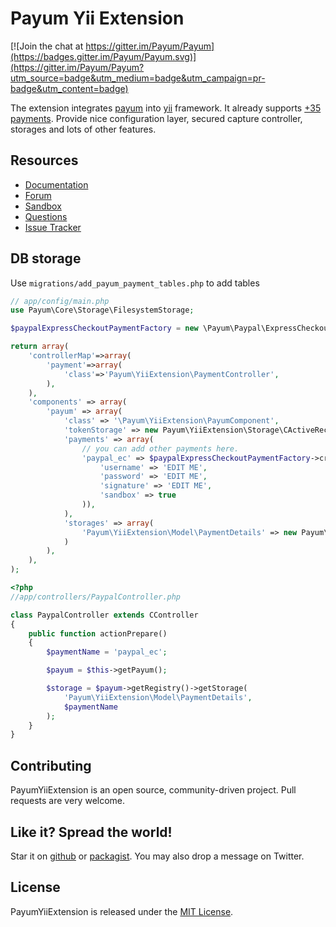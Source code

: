 # Payum Yii Extension

[![Join the chat at https://gitter.im/Payum/Payum](https://badges.gitter.im/Payum/Payum.svg)](https://gitter.im/Payum/Payum?utm_source=badge&utm_medium=badge&utm_campaign=pr-badge&utm_content=badge)

The extension integrates [payum](http://payum.org/doc#Payum) into [yii](http://www.yiiframework.com/) framework.
It already supports [+35 payments](https://github.com/Payum/Core/blob/master/Resources/docs/supported-payments.md).
Provide nice configuration layer, secured capture controller, storages and lots of other features.

## Resources

* [Documentation](http://payum.org/doc/0.15#PayumYiiExtension)
* [Forum](http://www.yiiframework.com/forum/index.php/topic/48571-payum-payment-extension/)
* [Sandbox](https://github.com/makasim/PayumYiiExtensionSandbox)
* [Questions](http://stackoverflow.com/questions/tagged/payum)
* [Issue Tracker](https://github.com/Payum/PayumYiiExtension/issues)

## DB storage
Use `migrations/add_payum_payment_tables.php` to add tables

```php
// app/config/main.php
use Payum\Core\Storage\FilesystemStorage;

$paypalExpressCheckoutPaymentFactory = new \Payum\Paypal\ExpressCheckout\Nvp\PaymentFactory();

return array(
    'controllerMap'=>array(
        'payment'=>array(
            'class'=>'Payum\YiiExtension\PaymentController',
        ),
    ),
    'components' => array(
        'payum' => array(
            'class' => '\Payum\YiiExtension\PayumComponent',
            'tokenStorage' => new Payum\YiiExtension\Storage\CActiveRecordStorage('Payum\YiiExtension\Model\PaymentToken'),'PaymentSecurityToken', 'hash'),
            'payments' => array(
                // you can add other payments here.
                'paypal_ec' => $paypalExpressCheckoutPaymentFactory->create(array(
                    'username' => 'EDIT ME',
                    'password' => 'EDIT ME',
                    'signature' => 'EDIT ME',
                    'sandbox' => true
                )),
            ),
            'storages' => array(
                'Payum\YiiExtension\Model\PaymentDetails' => new Payum\YiiExtension\Storage\CActiveRecordStorage('Payum\YiiExtension\Model\PaymentDetails'),
            )
        ),
    ),
);
```

```php
<?php
//app/controllers/PaypalController.php

class PaypalController extends CController
{
    public function actionPrepare()
    {
        $paymentName = 'paypal_ec';

        $payum = $this->getPayum();

        $storage = $payum->getRegistry()->getStorage(
            'Payum\YiiExtension\Model\PaymentDetails',
            $paymentName
        );
    }
}
```

## Contributing

PayumYiiExtension is an open source, community-driven project. Pull requests are very welcome.

## Like it? Spread the world!

Star it on [github](https://github.com/Payum/PayumYiiExtension) or [packagist](https://packagist.org/packages/payum/payum-yii-extension).
You may also drop a message on Twitter.

## License

PayumYiiExtension is released under the [MIT License](LICENSE).
